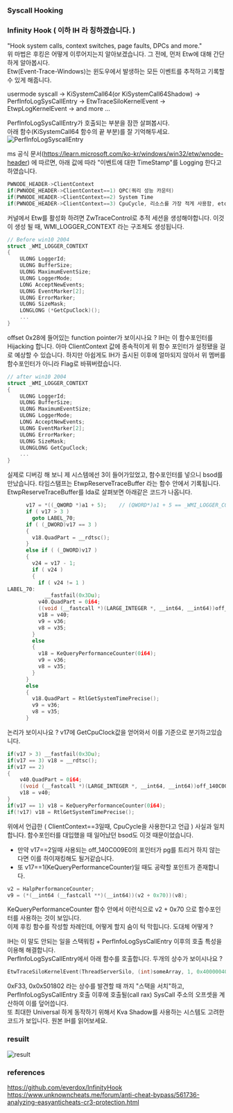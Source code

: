 ### Syscall Hooking 

### Infinity Hook ( 이하 IH 라 칭하겠습니다. )
"Hook system calls, context switches, page faults, DPCs and more."   
위 마법은 후킹은 어떻게 이루어지는지 알아보겠습니다. 그 전에, 먼저 Etw에 대해 간단하게 알아봅시다.   
Etw(Event-Trace-Windows)는 윈도우에서 발생하는 모든 이벤트를 추적하고 기록할 수 있게 해줍니다. 

usermode syscall -> KiSystemCall64(or KiSystemCall64Shadow) -> PerfInfoLogSysCallEntry -> EtwTraceSiloKernelEvent -> EtwpLogKernelEvent -> and more ...

PerfInfoLogSysCallEntry가 호출되는 부분을 잠깐 살펴봅시다.    
아래 함수(KiSystemCall64 함수의 끝 부분)를 잘 기억해두세요. 
![PerfInfoLogSyscallEntry](https://github.com/passion1337/syscallHook/assets/162768394/5339ba9a-d1f4-4b17-a61f-7799759bf173)
   
ms  공식 문서(https://learn.microsoft.com/ko-kr/windows/win32/etw/wnode-header)
에 따르면, 아래 값에 따라 "이벤트에 대한 TimeStamp"를 Logging 한다고 하였습니다.    
``` c 
PWNODE_HEADER->ClientContext 
if(PWNODE_HEADER->ClientContext==1) QPC(쿼리 성능 카운터)   
if(PWNODE_HEADER->ClientContext==2) System Time 
if(PWNODE_HEADER->ClientContext==3) CpuCycle, 리소스를 가장 적게 사용함, etc..
```
  
커널에서 Etw를 활성화 하려면 ZwTraceControl로 추적 세션을 생성해야합니다.
이것이 생성 될 때, WMI_LOGGER_CONTEXT 라는 구조체도 생성됩니다. 

``` c 
// Before win10 2004
struct _WMI_LOGGER_CONTEXT
{
    ULONG LoggerId;                                                         //0x0
    ULONG BufferSize;                                                       //0x4
    ULONG MaximumEventSize;                                                 //0x8
    ULONG LoggerMode;                                                       //0xc
    LONG AcceptNewEvents;                                                   //0x10
    ULONG EventMarker[2];                                                   //0x14
    ULONG ErrorMarker;                                                      //0x1c
    ULONG SizeMask;                                                         //0x20
    LONGLONG (*GetCpuClock)();                                              //0x28
	...
} 
``` 
offset 0x28에 들어있는 function pointer가 보이시나요 ? IH는 이 함수포인터를 Hijacking 합니다. 아마 ClientContext 값에 종속적이게 위 함수 포인터가 설정됐을 걸로 예상할 수 있습니다. 하지만 아쉽게도 IH가 출시된 이후에 얼마되지 않아서 위 멤버를 함수포인터가 아니라 Flag로 바꿔버렸습니다.

```c
// after win10 2004
struct _WMI_LOGGER_CONTEXT
{
    ULONG LoggerId;                                                         //0x0
    ULONG BufferSize;                                                       //0x4
    ULONG MaximumEventSize;                                                 //0x8
    ULONG LoggerMode;                                                       //0xc
    LONG AcceptNewEvents;                                                   //0x10
    ULONG EventMarker[2];                                                   //0x14
    ULONG ErrorMarker;                                                      //0x1c
    ULONG SizeMask;                                                         //0x20
    ULONGLONG GetCpuClock;                                                  //0x28
	...
}
``` 
실제로 디버깅 해 보니 제 시스템에선 3이 들어가있었고, 함수포인터를 넣으니 bsod를 만났습니다. 
타임스탬프는 EtwpReserveTraceBuffer 라는 함수 안에서 기록됩니다. EtwpReserveTraceBuffer를 Ida로 살펴보면 아래같은 코드가 나옵니다. 

```c
      v17 = *((_QWORD *)a1 + 5);	// (QWORD*)a1 + 5 == _WMI_LOGGER_CONTEXT.GetCpuClock 
      if ( v17 > 3 )
        goto LABEL_70;
      if ( (_DWORD)v17 == 3 )		
      {
        v18.QuadPart = __rdtsc();
      }
      else if ( (_DWORD)v17 )
      {
        v24 = v17 - 1;
        if ( v24 )
        {
          if ( v24 != 1 )
LABEL_70:
            __fastfail(0x3Du);
          v40.QuadPart = 0i64;
          ((void (__fastcall *)(LARGE_INTEGER *, __int64, __int64))off_140C009E0[0])(&v40, a2, v9);
          v18 = v40;
          v9 = v36;
          v8 = v35;
        }
        else                                     
        {
          v18 = KeQueryPerformanceCounter(0i64);
          v9 = v36;
          v8 = v35;
        }
      }
      else
      {
        v18.QuadPart = RtlGetSystemTimePrecise();
        v9 = v36;
        v8 = v35;
      }
``` 
논리가 보이시나요 ? v17에 GetCpuClock값을 얻어와서 이를 기준으로 분기하고있습니다. 
```c
if(v17 > 3) __fastfail(0x3Du);
if(v17 == 3) v18 = __rdtsc(); 
if(v17 == 2) 
{
	v40.QuadPart = 0i64;
    ((void (__fastcall *)(LARGE_INTEGER *, __int64, __int64))off_140C009E0[0])(&v40, a2, v9);
    v18 = v40;
}
if(v17 == 1) v18 = KeQueryPerformanceCounter(0i64);
if(!v17) v18 = RtlGetSystemTimePrecise(); 
``` 
위에서 언급한 ( ClientContext==3일때, CpuCycle을 사용한다고 언급 ) 사실과 일치합니다. 함수포인터를 대입했을 때 일어났던 bsod도 이것 때문이었습니다.
- 만약 v17==2일때 사용되는 off_140C009E0의 포인터가 pg를 트리거 하지 않는다면 이를 하이재킹해도 될거같습니다. 
- 또 v17==1(KeQueryPerformanceCounter)일 때도 공략할 포인트가 존재합니다. 

```c 
v2 = HalpPerformanceCounter;
v9 = (*(__int64 (__fastcall **)(__int64))(v2 + 0x70))(v8); 
``` 
KeQueryPerformanceCounter 함수 안에서 이런식으로 v2 + 0x70 으로 함수포인터를 사용하는 것이 보입니다.   
이제 후킹 함수를 작성할 차례인데, 어떻게 할지 숨이 턱 막힙니다. 도대체 어떻게 ? 

IH는 이 말도 안되는 일을 스택워킹 + PerfInfoLogSysCallEntry 이후의 호출 특성을 이용해 해결합니다.   
PerfInfoLogSysCallEntry에서 아래 함수를 호출합니다. 두개의 상수가 보이시나요 ? 
```c
EtwTraceSiloKernelEvent(ThreadServerSilo, (int)someArray, 1, 0x40000040u, 0xF33, 0x501802); 
``` 
0xF33, 0x0x501802 라는 상수를 발견할 때 까지 "스택을 서치"하고, PerfInfoLogSysCallEntry 호출 이후에 호출될(call rax) SysCall 주소의 오프셋을 계산하여 이를 덮어씁니다.   
또 최대한 Universal 하게 동작하기 위해서 Kva Shadow를 사용하는 시스템도 고려한 코드가 보입니다. 원본 IH를 읽어보세요. 


### resuilt 
![result](https://github.com/passion1337/syscallHook/assets/162768394/bfcdad7b-8de5-42ca-a61e-11ee55905ff5)


### references 
<url>https://github.com/everdox/InfinityHook</url>   
<url>https://www.unknowncheats.me/forum/anti-cheat-bypass/561736-analyzing-easyanticheats-cr3-protection.html</url>

